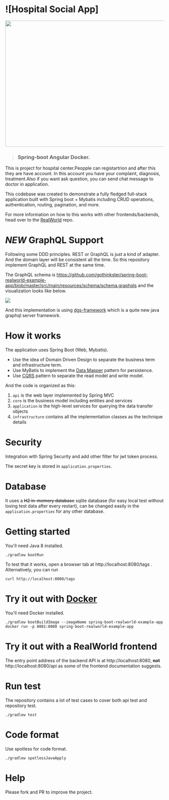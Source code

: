 # ![Hospital Social App]
<img src="https://dz2cdn1.dzone.com/storage/temp/13881958-1598464861104.png" width="1000" height="400" />


> ### Spring-boot Angular Docker.

This is project for hospital center.Peopple can registartrion and after this they are have account. In this account you have your complaint, diagnosis, treatment.Also if you want ask question, you can send chat message to doctor in application.

This codebase was created to demonstrate a fully fledged full-stack application built with Spring boot + Mybatis including CRUD operations, authentication, routing, pagination, and more.

For more information on how to this works with other frontends/backends, head over to the [RealWorld](https://github.com/gothinkster/realworld) repo.

# *NEW* GraphQL Support  

Following some DDD principles. REST or GraphQL is just a kind of adapter. And the domain layer will be consistent all the time. So this repository implement GraphQL and REST at the same time.

The GraphQL schema is https://github.com/gothinkster/spring-boot-realworld-example-app/blob/master/src/main/resources/schema/schema.graphqls and the visualization looks like below.

![](graphql-schema.png)

And this implementation is using [dgs-framework](https://github.com/Netflix/dgs-framework) which is a quite new java graphql server framework.
# How it works

The application uses Spring Boot (Web, Mybatis).

* Use the idea of Domain Driven Design to separate the business term and infrastructure term.
* Use MyBatis to implement the [Data Mapper](https://martinfowler.com/eaaCatalog/dataMapper.html) pattern for persistence.
* Use [CQRS](https://martinfowler.com/bliki/CQRS.html) pattern to separate the read model and write model.

And the code is organized as this:

1. `api` is the web layer implemented by Spring MVC
2. `core` is the business model including entities and services
3. `application` is the high-level services for querying the data transfer objects
4. `infrastructure`  contains all the implementation classes as the technique details

# Security

Integration with Spring Security and add other filter for jwt token process.

The secret key is stored in `application.properties`.

# Database

It uses a ~~H2 in-memory database~~ sqlite database (for easy local test without losing test data after every restart), can be changed easily in the `application.properties` for any other database.

# Getting started

You'll need Java 8 installed.

    ./gradlew bootRun

To test that it works, open a browser tab at http://localhost:8080/tags .  
Alternatively, you can run

    curl http://localhost:8080/tags

# Try it out with [Docker](https://www.docker.com/)

You'll need Docker installed.
	
    ./gradlew bootBuildImage --imageName spring-boot-realworld-example-app
    docker run -p 8081:8080 spring-boot-realworld-example-app

# Try it out with a RealWorld frontend

The entry point address of the backend API is at http://localhost:8080, **not** http://localhost:8080/api as some of the frontend documentation suggests.

# Run test

The repository contains a lot of test cases to cover both api test and repository test.

    ./gradlew test

# Code format

Use spotless for code format.

    ./gradlew spotlessJavaApply

# Help

Please fork and PR to improve the project.

